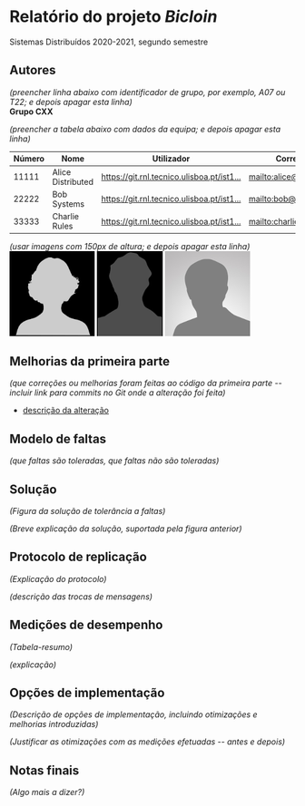 # Relatório do projeto *Bicloin*

Sistemas Distribuídos 2020-2021, segundo semestre

## Autores

*(preencher linha abaixo com identificador de grupo, por exemplo, A07 ou T22; e depois apagar esta linha)*  
**Grupo CXX**

*(preencher a tabela abaixo com dados da equipa; e depois apagar esta linha)*  

| Número | Nome              | Utilizador                                   | Correio eletrónico                  |
| -------|-------------------|----------------------------------------------| ------------------------------------|
| 11111  | Alice Distributed | <https://git.rnl.tecnico.ulisboa.pt/ist1...> | <mailto:alice@tecnico.ulisboa.pt>   |
| 22222  | Bob Systems       | <https://git.rnl.tecnico.ulisboa.pt/ist1...> | <mailto:bob@tecnico.ulisboa.pt>     |
| 33333  | Charlie Rules     | <https://git.rnl.tecnico.ulisboa.pt/ist1...> | <mailto:charlie@tecnico.ulisboa.pt> |

*(usar imagens com 150px de altura; e depois apagar esta linha)*  
![Alice](alice.png) ![Bob](bob.png) ![Charlie](charlie.png)


## Melhorias da primeira parte

_(que correções ou melhorias foram feitas ao código da primeira parte -- incluir link para commits no Git onde a alteração foi feita)_

- [descrição da alteração](https://github.com/tecnico-distsys/CXX-Bicloin/commit/a70e690b3655e76a0a1e0ff1137c0cb28cfe26a7)


## Modelo de faltas

_(que faltas são toleradas, que faltas não são toleradas)_


## Solução

_(Figura da solução de tolerância a faltas)_

_(Breve explicação da solução, suportada pela figura anterior)_


## Protocolo de replicação

_(Explicação do protocolo)_

_(descrição das trocas de mensagens)_

## Medições de desempenho

_(Tabela-resumo)_

_(explicação)_

## Opções de implementação

_(Descrição de opções de implementação, incluindo otimizações e melhorias introduzidas)_

_(Justificar as otimizações com as medições efetuadas -- antes e depois)_

## Notas finais

_(Algo mais a dizer?)_
